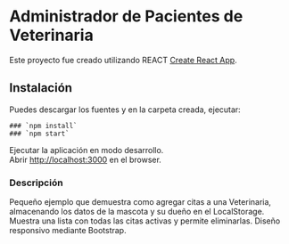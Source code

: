 # Administrador de Pacientes de Veterinaria

Este proyecto fue creado utilizando REACT [Create React App](https://github.com/facebook/create-react-app).

## Instalación

Puedes descargar los fuentes y en la carpeta creada, ejecutar:
```
### `npm install`
### `npm start`
```
Ejecutar la aplicación en modo desarrollo.<br>
Abrir [http://localhost:3000](http://localhost:3000) en el browser.

### Descripción
Pequeño ejemplo que demuestra como agregar citas a una Veterinaria, almacenando los datos de 
la mascota y su dueño en el LocalStorage. 
Muestra una lista con todas las citas activas y permite eliminarlas.
Diseño responsivo mediante Bootstrap.

